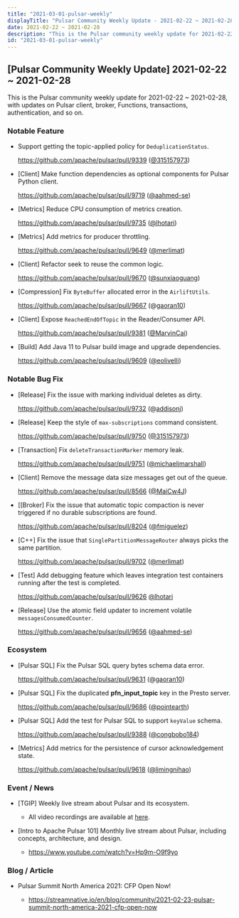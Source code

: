 ```yaml
---
title: "2021-03-01-pulsar-weekly"
displayTitle: "Pulsar Community Weekly Update - 2021-02-22 ~ 2021-02-28"
date: 2021-02-22 ~ 2021-02-28
description: "This is the Pulsar community weekly update for 2021-02-22 ~ 2021-02-28, with updates on Pulsar client, broker, Functions, transactions, authentication, and so on."
id: "2021-03-01-pulsar-weekly"
---
```


## [Pulsar Community Weekly Update] 2021-02-22 ~ 2021-02-28

This is the Pulsar community weekly update for 2021-02-22 ~ 2021-02-28, with updates on Pulsar client, broker, Functions, transactions, authentication, and so on.

### Notable Feature

- Support getting the topic-applied policy for `DeduplicationStatus`.

    https://github.com/apache/pulsar/pull/9339 ([@315157973](https://github.com/315157973))

- [Client] Make function dependencies as optional components for Pulsar Python client.

    https://github.com/apache/pulsar/pull/9719 ([@aahmed-se](https://github.com/aahmed-se))

- [Metrics] Reduce CPU consumption of metrics creation.

    https://github.com/apache/pulsar/pull/9735 ([@lhotari](https://github.com/lhotari))

- [Metrics] Add metrics for producer throttling.

    https://github.com/apache/pulsar/pull/9649 ([@merlimat](https://github.com/merlimat))

- [Client] Refactor seek to reuse the common logic.

    https://github.com/apache/pulsar/pull/9670 ([@sunxiaoguang](https://github.com/sunxiaoguang))

- [Compression] Fix `ByteBuffer` allocated error in the `AirliftUtils`.

    https://github.com/apache/pulsar/pull/9667 (@[gaoran10](https://github.com/gaoran10))

- [Client] Expose `ReachedEndOfTopic` in the Reader/Consumer API.

    https://github.com/apache/pulsar/pull/9381 ([@MarvinCai](https://github.com/MarvinCai))

- [Build] Add Java 11 to Pulsar build image and upgrade dependencies.

    https://github.com/apache/pulsar/pull/9609 ([@eolivelli](https://github.com/eolivelli))

### Notable Bug Fix

- [Release] Fix the issue with marking individual deletes as dirty.

    https://github.com/apache/pulsar/pull/9732 (@[addisonj](https://github.com/addisonj))

- [Release] Keep the style of `max-subscriptions` command consistent.

    https://github.com/apache/pulsar/pull/9750 ([@315157973](https://github.com/315157973))

- [Transaction] Fix `deleteTransactionMarker` memory leak.

    https://github.com/apache/pulsar/pull/9751 ([@michaeljmarshall](https://github.com/michaeljmarshall))

- [Client] Remove the message data size messages get out of the queue.

    https://github.com/apache/pulsar/pull/8566 ([@MaiCw4J](https://github.com/MaiCw4J))

- [[Broker] Fix the issue that automatic topic compaction is never triggered if no durable subscriptions are found.

    https://github.com/apache/pulsar/pull/8204 ([@fmiguelez](https://github.com/fmiguelez))

- [C++] Fix the issue that `SinglePartitionMessageRouter` always picks the same partition.

    https://github.com/apache/pulsar/pull/9702 ([@merlimat](https://github.com/merlimat))

- [Test] Add debugging feature which leaves integration test containers running after the test is completed.

    https://github.com/apache/pulsar/pull/9626 [@lhotari](https://github.com/lhotari)

- [Release] Use the atomic field updater to increment volatile `messagesConsumedCounter`.

    https://github.com/apache/pulsar/pull/9656 ([@aahmed-se](https://github.com/aahmed-se))

### Ecosystem

- [Pulsar SQL] Fix the Pulsar SQL query bytes schema data error.

    https://github.com/apache/pulsar/pull/9631 (@[gaoran10](https://github.com/gaoran10))

- [Pulsar SQL] Fix the duplicated __pfn_input_topic__ key in the Presto server.

    https://github.com/apache/pulsar/pull/9686 ([@pointearth](https://github.com/pointearth))

- [Pulsar SQL] Add the test for Pulsar SQL to support `keyValue` schema.

    https://github.com/apache/pulsar/pull/9388 ([@congbobo184](https://github.com/congbobo184))

- [Metrics] Add metrics for the persistence of cursor acknowledgement state.

    https://github.com/apache/pulsar/pull/9618 ([@limingnihao](hhttps://github.com/limingnihao))

### Event / News

- [TGIP] Weekly live stream about Pulsar and its ecosystem.

  - All video recordings are available at [here](https://streamnative.io/resource#tgip).

- [Intro to Apache Pulsar 101] Monthly live stream about Pulsar, including concepts, architecture, and design.

    - https://www.youtube.com/watch?v=Hp9m-O9f9yo

### Blog / Article

- Pulsar Summit North America 2021: CFP Open Now!

    - https://streamnative.io/en/blog/community/2021-02-23-pulsar-summit-north-america-2021-cfp-open-now
